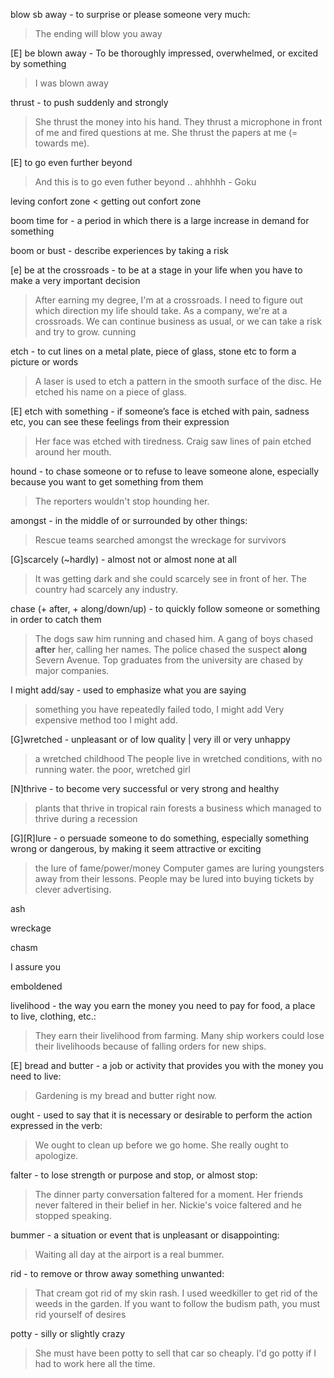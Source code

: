


blow sb away - to surprise or please someone very much:
> The ending will blow you away

[E] be blown away - To be thoroughly impressed, overwhelmed, or excited by something
> I was blown away

thrust - to push suddenly and strongly
>She thrust the money into his hand.
>They thrust a microphone in front of me and fired questions at me.
>She thrust the papers at me (= towards me).

[E] to go even further beyond
> And this is to go even futher beyond .. ahhhhh
> \- Goku

leving confort zone < getting out confort zone

boom time for - a period in which there is a large increase in demand for something

boom or bust - describe experiences by taking a risk

[e] be at the crossroads - to be at a stage in your life when you have to make a very important decision
> After  earning  my  degree,  I'm  at  a  crossroads.  I  need  to  figure  out  which  direction  my  life  should  take.
> As  a  company,  we're  at  a  crossroads.  We  can  continue  business  as  usual,  or  we  can  take  a  risk  and  try  to  grow.
cunning

etch - to cut lines on a metal plate, piece of glass, stone etc to form a picture or words
> A laser is used to etch a pattern in the smooth surface of the disc.
> He etched his name on a piece of glass.

[E] etch with something -  if someone’s face is etched with pain, sadness etc, you can see these feelings from their expression
>  Her face was etched with tiredness.
> Craig saw lines of pain etched around her mouth.

hound - to chase someone or to refuse to leave someone alone, especially because you want to get something from them
> The reporters wouldn't stop hounding her.

amongst - in the middle of or surrounded by other things:
> Rescue teams searched amongst the wreckage for survivors

[G]scarcely (~hardly) - almost not or almost none at all 
> It was getting dark and she could scarcely see in front of her.
> The country had scarcely any industry.

chase (+ after, + along/down/up) - to quickly follow someone or something in order to catch them
> The dogs saw him running and chased him.
>  A gang of boys chased **after** her, calling her names.
>  The police chased the suspect **along** Severn Avenue.
>  Top graduates from the university are chased by major companies.

I might add/say -  used to emphasize what you are saying
> something you have repeatedly failed todo, I might add
> Very expensive method too I might add.

[G]wretched - unpleasant or of low quality | very ill or very unhappy
> a wretched childhood
> The people live in wretched conditions, with no running water.
> the poor, wretched girl

[N]thrive - to become very successful or very strong and healthy
>  plants that thrive in tropical rain forests
> a business which managed to thrive during a recession

[G][R]lure - o persuade someone to do something, especially something wrong or dangerous, by making it seem attractive or exciting
> the lure of fame/power/money
> Computer games are luring youngsters away from their lessons.
>  People may be lured into buying tickets by clever advertising.

ash

wreckage

chasm

I assure you

emboldened

livelihood - the way you earn the money you need to pay for food, a place to live, clothing, etc.:
> They earn their livelihood from farming.
> Many ship workers could lose their livelihoods because of falling orders for new ships.

[E] bread and butter - a job or activity that provides you with the money you need to live:
> Gardening is my bread and butter right now.

ought - used to say that it is necessary or desirable to perform the action expressed in the verb:
> We ought to clean up before we go home.
> She really ought to apologize.

falter - to lose strength or purpose and stop, or almost stop:
> The dinner party conversation faltered for a moment.
> Her friends never faltered in their belief in her.
> Nickie's voice faltered and he stopped speaking.

bummer - a situation or event that is unpleasant or disappointing:
> Waiting all day at the airport is a real bummer.

rid - to remove or throw away something unwanted:
> That cream got rid of my skin rash.
> I used weedkiller to get rid of the weeds in the garden.
> If you want to follow the budism path, you must rid yourself of desires

potty - silly or slightly crazy
> She must have been potty to sell that car so cheaply.
> I'd go potty if I had to work here all the time.
